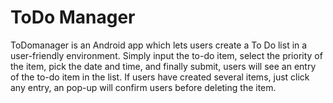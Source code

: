 # ToDo Manager
ToDomanager is an Android app which lets users create a To Do list in a user-friendly environment. Simply input the to-do item, select the priority of the item, pick the date and time, and finally submit, users will see an entry of the to-do item in the list. If users have created several items, just click any entry, an pop-up will confirm users before deleting the item. 
